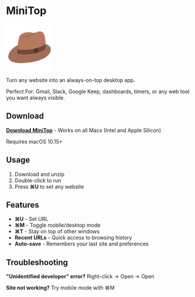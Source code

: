 # MiniTop

<img src="minitop.png" alt="MiniTop Icon" width="128" height="128">

Turn any website into an always-on-top desktop app.

Perfect For: Gmail, Slack, Google Keep, dashboards, timers, or any web tool you want always visible.

## Download

**[Download MiniTop](https://github.com/elifiner/minitop/raw/refs/heads/main/downloads/MiniTop.app.zip)** - Works on all Macs (Intel and Apple Silicon)

Requires macOS 10.15+

## Usage

1. Download and unzip
2. Double-click to run
3. Press **⌘U** to set any website

## Features

- **⌘U** - Set URL
- **⌘M** - Toggle mobile/desktop mode  
- **⌘T** - Stay on top of other windows
- **Recent URLs** - Quick access to browsing history
- **Auto-save** - Remembers your last site and preferences

## Troubleshooting

**"Unidentified developer" error?** Right-click → Open → Open

**Site not working?** Try mobile mode with ⌘M 
